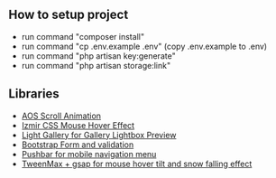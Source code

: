 ## How to setup project
- run command "composer install"
- run command "cp .env.example .env" (copy .env.example to .env)
- run command "php artisan key:generate"
- run command "php artisan storage:link"

## Libraries
- [AOS Scroll Animation](https://michalsnik.github.io/aos/)
- [Izmir CSS Mouse Hover Effect](https://ciar4n-izmir.netlify.app/#/customisation)
- [Light Gallery for Gallery Lightbox Preview](https://sachinchoolur.github.io/lightgallery.js/)
- [Bootstrap Form and validation](https://getbootstrap.com/docs/4.3/components/forms/)
- [Pushbar for mobile navigation menu](https://oncebot.github.io/pushbar.js/)
- [TweenMax + gsap for mouse hover tilt and snow falling effect]()
